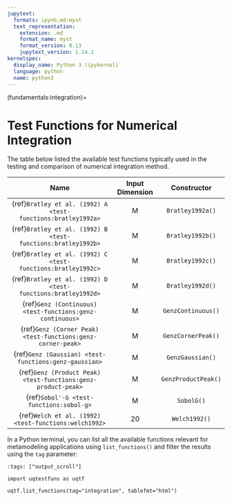 ```yaml
---
jupytext:
  formats: ipynb,md:myst
  text_representation:
    extension: .md
    format_name: myst
    format_version: 0.13
    jupytext_version: 1.14.1
kernelspec:
  display_name: Python 3 (ipykernel)
  language: python
  name: python3
---
```


(fundamentals:integration)=
# Test Functions for Numerical Integration

The table below listed the available test functions typically used
in the testing and comparison of numerical integration method.

|                                   Name                                    | Input Dimension |     Constructor     |
|:-------------------------------------------------------------------------:|:---------------:|:-------------------:|
|       {ref}`Bratley et al. (1992) A <test-functions:bratley1992a>`        |        M        |  `Bratley1992a()`   |
|       {ref}`Bratley et al. (1992) B <test-functions:bratley1992b>`        |        M        |  `Bratley1992b()`   |
|       {ref}`Bratley et al. (1992) C <test-functions:bratley1992c>`        |        M        |  `Bratley1992c()`   |
|       {ref}`Bratley et al. (1992) D <test-functions:bratley1992d>`        |        M        |  `Bratley1992d()`   |
|         {ref}`Genz (Continuous) <test-functions:genz-continuous>`         |        M        | `GenzContinuous()`  |
|        {ref}`Genz (Corner Peak) <test-functions:genz-corner-peak>`        |        M        | `GenzCornerPeak()`  |
|           {ref}`Genz (Gaussian) <test-functions:genz-gaussian>`           |        M        |  `GenzGaussian()`   |
|       {ref}`Genz (Product Peak) <test-functions:genz-product-peak>`       |        M        | `GenzProductPeak()` |
|                 {ref}`Sobol'-G <test-functions:sobol-g>`                  |        M        |     `SobolG()`      |
|           {ref}`Welch et al. (1992) <test-functions:welch1992>`           |       20        |    `Welch1992()`    |

In a Python terminal, you can list all the available functions relevant
for metamodeling applications using ``list_functions()`` and filter the results
using the ``tag`` parameter:

```{code-cell} ipython3
:tags: ["output_scroll"]

import uqtestfuns as uqtf

uqtf.list_functions(tag="integration", tablefmt="html")
```
